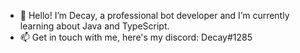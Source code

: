 - 👋 Hello! I’m Decay, a professional bot developer and I’m currently learning about Java and TypeScript.
- 📫 Get in touch with me, here's my discord: Decay#1285
